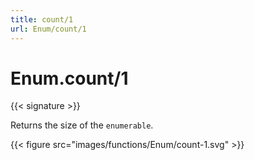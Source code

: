 ```yaml
---
title: count/1
url: Enum/count/1
---
```


# Enum.count/1

{{< signature >}}

Returns the size of the `enumerable`.

{{< figure src="images/functions/Enum/count-1.svg" >}}
